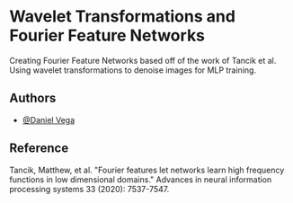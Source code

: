 
# Wavelet Transformations and Fourier Feature Networks

Creating Fourier Feature Networks based off of the work of Tancik et al. Using wavelet transformations to denoise images for MLP training. 


## Authors

- [@Daniel Vega](https://github.com/drvega-ucl)


## Reference
Tancik, Matthew, et al. "Fourier features let networks learn high frequency functions in low dimensional domains." Advances in neural information processing systems 33 (2020): 7537-7547.
